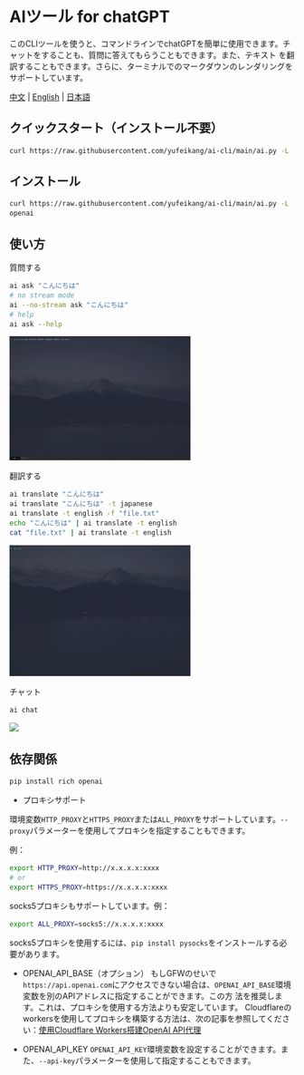 # AIツール for chatGPT

このCLIツールを使うと、コマンドラインでchatGPTを簡単に使用できます。チャットをすることも、質問に答えてもらうこともできます。また、テキスト
を翻訳することもできます。さらに、ターミナルでのマークダウンのレンダリングをサポートしています。

[中文](README.zh.md) | [English](README.md) | [日本語](README.ja.md)

## クイックスタート（インストール不要）

```bash
curl https://raw.githubusercontent.com/yufeikang/ai-cli/main/ai.py -L -s | python - ask "こんにちは"
```

## インストール

```bash
curl https://raw.githubusercontent.com/yufeikang/ai-cli/main/ai.py -L -s> /usr/local/bin/ai && chmod +x /usr/local/bin/ai && pip install -U rich 
openai
```

## 使い方

質問する

```bash
ai ask "こんにちは"
# no stream mode
ai --no-stream ask "こんにちは"
# help
ai ask --help
```

![](./_/video/ask.gif)

翻訳する

```bash
ai translate "こんにちは"
ai translate "こんにちは" -t japanese
ai translate -t english -f "file.txt"
echo "こんにちは" | ai translate -t english
cat "file.txt" | ai translate -t english
```

 ![](./_/video/translate.gif)

チャット

```bash
ai chat
```

 ![](./_/video/chat.gif)

## 依存関係

```bash
pip install rich openai
```

* プロキシサポート

環境変数`HTTP_PROXY`と`HTTPS_PROXY`または`ALL_PROXY`をサポートしています。`--proxy`パラメーターを使用してプロキシを指定することもできます。

例：

```bash
export HTTP_PROXY=http://x.x.x.x:xxxx
# or
export HTTPS_PROXY=https://x.x.x.x:xxxx
```

socks5プロキシもサポートしています。例：

```bash
export ALL_PROXY=socks5://x.x.x.x:xxxx
```

socks5プロキシを使用するには、`pip install pysocks`をインストールする必要があります。

* OPENAI_API_BASE（オプション）
もしGFWのせいで 
`https://api.openai.com`にアクセスできない場合は、`OPENAI_API_BASE`環境変数を別のAPIアドレスに指定することができます。この方
法を推奨します。これは、プロキシを使用する方法よりも安定しています。
Cloudflareのworkersを使用してプロキシを構築する方法は、次の記事を参照してください：[使用Cloudflare Workers搭建OpenAI 
API代理](https://github.com/noobnooc/noobnooc/discussions/9)

* OPENAI_API_KEY
`OPENAI_API_KEY`環境変数を設定することができます。また、`--api-key`パラメーターを使用して指定することもできます。